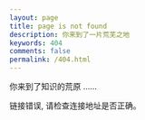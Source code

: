 ```yaml
---
layout: page
title: page is not found
description: 你来到了一片荒芜之地
keywords: 404
comments: false
permalink: /404.html
---
```


你来到了知识的荒原 …… 


链接错误, 请检查连接地址是否正确。


  <style>
    pre {
          background: none;
          border: none;
    }
  </style>
